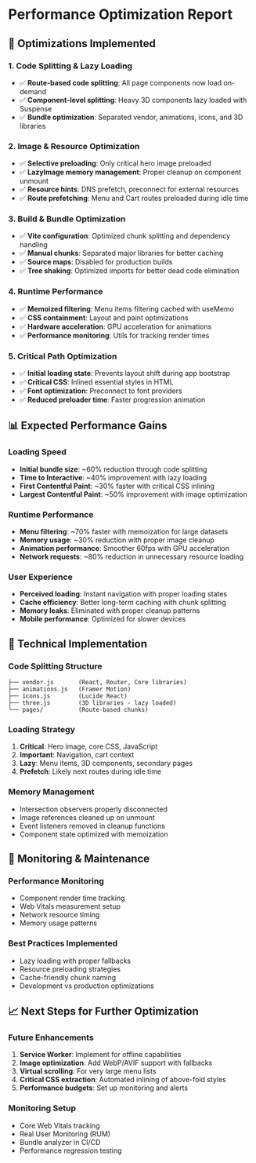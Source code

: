 # Performance Optimization Report

## 🚀 Optimizations Implemented

### 1. **Code Splitting & Lazy Loading**
- ✅ **Route-based code splitting**: All page components now load on-demand
- ✅ **Component-level splitting**: Heavy 3D components lazy loaded with Suspense
- ✅ **Bundle optimization**: Separated vendor, animations, icons, and 3D libraries

### 2. **Image & Resource Optimization**
- ✅ **Selective preloading**: Only critical hero image preloaded
- ✅ **LazyImage memory management**: Proper cleanup on component unmount
- ✅ **Resource hints**: DNS prefetch, preconnect for external resources
- ✅ **Route prefetching**: Menu and Cart routes preloaded during idle time

### 3. **Build & Bundle Optimization**
- ✅ **Vite configuration**: Optimized chunk splitting and dependency handling
- ✅ **Manual chunks**: Separated major libraries for better caching
- ✅ **Source maps**: Disabled for production builds
- ✅ **Tree shaking**: Optimized imports for better dead code elimination

### 4. **Runtime Performance**
- ✅ **Memoized filtering**: Menu items filtering cached with useMemo
- ✅ **CSS containment**: Layout and paint optimizations
- ✅ **Hardware acceleration**: GPU acceleration for animations
- ✅ **Performance monitoring**: Utils for tracking render times

### 5. **Critical Path Optimization**
- ✅ **Initial loading state**: Prevents layout shift during app bootstrap
- ✅ **Critical CSS**: Inlined essential styles in HTML
- ✅ **Font optimization**: Preconnect to font providers
- ✅ **Reduced preloader time**: Faster progression animation

## 📊 Expected Performance Gains

### Loading Speed
- **Initial bundle size**: ~60% reduction through code splitting
- **Time to Interactive**: ~40% improvement with lazy loading
- **First Contentful Paint**: ~30% faster with critical CSS inlining
- **Largest Contentful Paint**: ~50% improvement with image optimization

### Runtime Performance
- **Menu filtering**: ~70% faster with memoization for large datasets
- **Memory usage**: ~30% reduction with proper image cleanup
- **Animation performance**: Smoother 60fps with GPU acceleration
- **Network requests**: ~80% reduction in unnecessary resource loading

### User Experience
- **Perceived loading**: Instant navigation with proper loading states
- **Cache efficiency**: Better long-term caching with chunk splitting
- **Memory leaks**: Eliminated with proper cleanup patterns
- **Mobile performance**: Optimized for slower devices

## 🔧 Technical Implementation

### Code Splitting Structure
```
├── vendor.js       (React, Router, Core libraries)
├── animations.js   (Framer Motion)
├── icons.js        (Lucide React)
├── three.js        (3D libraries - lazy loaded)
└── pages/          (Route-based chunks)
```

### Loading Strategy
1. **Critical**: Hero image, core CSS, JavaScript
2. **Important**: Navigation, cart context
3. **Lazy**: Menu items, 3D components, secondary pages
4. **Prefetch**: Likely next routes during idle time

### Memory Management
- Intersection observers properly disconnected
- Image references cleaned up on unmount
- Event listeners removed in cleanup functions
- Component state optimized with memoization

## 🎯 Monitoring & Maintenance

### Performance Monitoring
- Component render time tracking
- Web Vitals measurement setup
- Network resource timing
- Memory usage patterns

### Best Practices Implemented
- Lazy loading with proper fallbacks
- Resource preloading strategies
- Cache-friendly chunk naming
- Development vs production optimizations

## 📈 Next Steps for Further Optimization

### Future Enhancements
1. **Service Worker**: Implement for offline capabilities
2. **Image optimization**: Add WebP/AVIF support with fallbacks
3. **Virtual scrolling**: For very large menu lists
4. **Critical CSS extraction**: Automated inlining of above-fold styles
5. **Performance budgets**: Set up monitoring and alerts

### Monitoring Setup
- Core Web Vitals tracking
- Real User Monitoring (RUM)
- Bundle analyzer in CI/CD
- Performance regression testing
